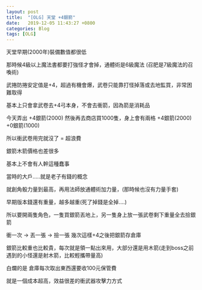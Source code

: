 ```yaml
---
layout: post
title:  "[OLG] 天堂 +4銀箭"
date:   2019-12-05 11:43:27 +0800
categories: Blog
tags: [OLG]
---
```



天堂早期(2000年)裝備數值都很低

那時候4級以上魔法書都要打強怪才會掉，通體術是6級魔法 (召肥是7級魔法的召喚術)

武捲防捲安定值是+4，超過有機會爆，武卷只能靠打怪掉落或去地監買，非常困難取得

基本上只會拿武卷去+4弓本身，不會去衝箭，因為箭是消耗品

今天弄出 +4銀箭(2000) 然後再去商店買1000隻，身上會有兩格 +4銀箭(2000) +0銀箭(1000)

所以衝武卷用完就沒了 = 超浪費

銀箭木箭價格也差很多

基本上不會有人幹這種蠢事

當時的大戶.....就是老子有錢的概念

就創角骰力量到最高，再用法師放通體術加力量，(那時候也沒有力量手套)

早期版本錢還有重量，越多越重(死了掉錢是全掉....)

所以要開兩隻角色，一隻買銀箭丟地上，另一隻身上放一張武卷剩下重量全去撿銀箭

衝一次 -> 丟一張 -> 撿一張  幾次這樣+4之後把銀箭存倉庫

銀箭比較重也比較貴，每次就是領一點出來用，大部分還是用木箭(走到boss之前遇到的小怪還是射木箭，比較輕攜帶量高)

白爛的是 倉庫每次取出東西還要收100元保管費

就是一個成本超高，效益很差的衝武器攻擊力方式